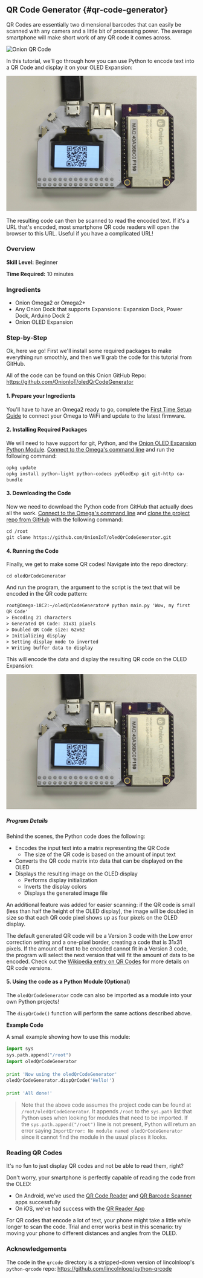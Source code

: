 ## QR Code Generator {#qr-code-generator}

QR Codes are essentially two dimensional barcodes that can easily be scanned with any camera and a little bit of processing power. The average smartphone will make short work of any QR code it comes across.

![Onion QR Code](http://i.imgur.com/0Ef3def.png)

In this tutorial, we'll go through how you can use Python to encode text into a QR Code and display it on your OLED Expansion:

![QR Code on OLED Exp](./img/oled-qr-code-photo.jpg)

The resulting code can then be scanned to read the encoded text. If it's a URL that's encoded, most smartphone QR code readers will open the browser to this URL. Useful if you have a complicated URL!

### Overview

**Skill Level:** Beginner

**Time Required:** 10 minutes


### Ingredients

* Onion Omega2 or Omega2+
* Any Onion Dock that supports Expansions: Expansion Dock, Power Dock, Arduino Dock 2
* Onion OLED Expansion


### Step-by-Step

Ok, here we go! First we'll install some required packages to make everything run smoothly, and then we'll grab the code for this tutorial from GitHub.

All of the code can be found on this Onion GitHub Repo: https://github.com/OnionIoT/oledQrCodeGenerator



#### 1. Prepare your Ingredients

You'll have to have an Omega2 ready to go, complete the [First Time Setup Guide](https://docs.onion.io/omega2-docs/first-time-setup.html) to connect your Omega to WiFi and update to the latest firmware.


#### 2. Installing Required Packages

We will need to have support for git, Python, and the [Onion OLED Expansion Python Module](https://wiki.onion.io/Documentation/Libraries/OLED-Expansion-Library). [Connect to the Omega's command line](https://docs.onion.io/omega2-docs/connecting-to-the-omega-terminal.html) and run the following command:

```
opkg update
opkg install python-light python-codecs pyOledExp git git-http ca-bundle
```



#### 3. Downloading the Code

Now we need to download the Python code from GitHub that actually does all the work. [Connect to the Omega's command line](https://docs.onion.io/omega2-docs/connecting-to-the-omega-terminal.html) and [clone the project repo from GitHub](https://docs.onion.io/omega2-docs/installing-and-using-git.html) with the following command:

```
cd /root
git clone https://github.com/OnionIoT/oledQrCodeGenerator.git
```


#### 4. Running the Code

Finally, we get to make some QR codes!
Navigate into the repo directory:

```
cd oledQrCodeGenerator
```

And run the program, the argument to the script is the text that will be encoded in the QR code pattern:

```
root@Omega-18C2:~/oledQrCodeGenerator# python main.py 'Wow, my first QR Code'
> Encoding 21 characters
> Generated QR Code: 31x31 pixels
> Doubled QR Code size: 62x62
> Initializing display
> Setting display mode to inverted
> Writing buffer data to display
```

This will encode the data and display the resulting QR code on the OLED Expansion:

![QR Code on OLED Exp](./img/oled-qr-code-photo.jpg)



##### Program Details

Behind the scenes, the Python code does the following:

* Encodes the input text into a matrix representing the QR Code
	* The size of the QR code is based on the amount of input text
* Converts the QR code matrix into data that can be displayed on the OLED
* Displays the resulting image on the OLED display
	* Performs display initialization
	* Inverts the display colors
	* Displays the generated image file

An additional feature was added for easier scanning: if the QR code is small (less than half the height of the OLED display), the image will be doubled in size so that each QR code pixel shows up as four pixels on the OLED display.

The default generated QR code will be a Version 3 code with the Low error correction setting and a one-pixel border, creating a code that is 31x31 pixels. If the amount of text to be encoded cannot fit in a Version 3 code, the program will select the next version that will fit the amount of data to be encoded. Check out the [Wikipedia entry on QR Codes](https://en.wikipedia.org/wiki/QR_code) for more details on QR code versions.




#### 5. Using the code as a Python Module (Optional)

The `oledQrCodeGenerator` code can also be imported as a module into your own Python projects!

The `dispQrCode()` function will perform the same actions described above.


**Example Code**

A small example showing how to use this module:
``` python
import sys
sys.path.append("/root")
import oledQrCodeGenerator

print 'Now using the oledQrCodeGenerator'
oledQrCodeGenerator.dispQrCode('Hello!')

print 'All done!'
```

> Note that the above code assumes the project code can be found at `/root/oledQrCodeGenerator`. It appends `/root` to the `sys.path` list that Python uses when looking for modules that need to be imported. If the `sys.path.append("/root")` line is not present, Python will return an error saying `ImportError: No module named oledQrCodeGenerator` since it cannot find the module in the usual places it looks.


### Reading QR Codes

It's no fun to just display QR codes and not be able to read them, right?

Don't worry, your smartphone is perfectly capable of reading the code from the OLED:
* On Android, we've used the [QR Code Reader](https://play.google.com/store/apps/details?id=tw.mobileapp.qrcode.banner) and [QR Barcode Scanner](https://play.google.com/store/apps/details?id=appinventor.ai_progetto2003.SCAN&hl=en) apps successfully
* On iOS, we've had success with the [QR Reader App](https://itunes.apple.com/us/app/qr-code-reader-and-scanner/id388175979?mt=8)

For QR codes that encode a lot of text, your phone might take a little while longer to scan the code. Trial and error works best in this scenario: try moving your phone to different distances and angles from the OLED.




### Acknowledgements

The code in the `qrcode` directory is a stripped-down version of lincolnloop's `python-qrcode` repo:
https://github.com/lincolnloop/python-qrcode
